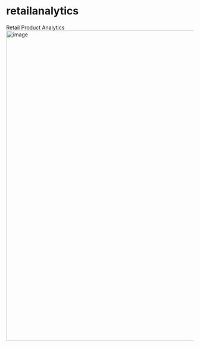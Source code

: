 # retailanalytics
Retail Product Analytics
<img width="1482" height="833" alt="image" src="https://github.com/user-attachments/assets/f6eec8bc-5b27-4ddd-b09d-218e9cb00b35" />
